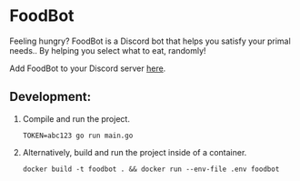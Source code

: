 # FoodBot
Feeling hungry? FoodBot is a Discord bot that helps you satisfy your primal needs.. By helping you select what to eat, randomly!

Add FoodBot to your Discord server [here](https://discord.com/api/oauth2/authorize?client_id=921912124765253653&permissions=377957124096&scope=bot).

## Development:
1. Compile and run the project.

    ```
    TOKEN=abc123 go run main.go
    ```

2. Alternatively, build and run the project inside of a container.

    ```
    docker build -t foodbot . && docker run --env-file .env foodbot
    ```